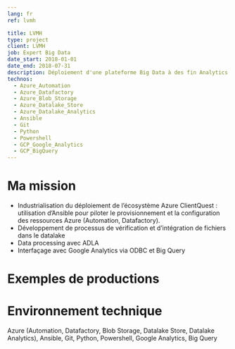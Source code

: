 ```yaml
---
lang: fr
ref: lvmh

title: LVMH
type: project
client: LVMH
job: Expert Big Data 
date_start: 2018-01-01
date_end: 2018-07-31
description: Déploiement d'une plateforme Big Data à des fin Analytics
technos:
  - Azure_Automation
  - Azure_Datafactory
  - Azure_Blob_Storage
  - Azure_Datalake_Store
  - Azure_Datalake_Analytics
  - Ansible
  - Git
  - Python
  - Powershell
  - GCP_Google_Analytics
  - GCP_BigQuery
---
```

# Ma mission
- Industrialisation du déploiement de l’écosystème Azure ClientQuest : utilisation d’Ansible pour piloter le provisionnement et la configuration des ressources Azure (Automation, Datafactory).
- Développement de processus de vérification et d’intégration de fichiers dans le datalake
- Data processing avec ADLA
- Interfaçage avec Google Analytics via ODBC et Big Query

# Exemples de productions

# Environnement technique
Azure (Automation, Datafactory, Blob Storage, Datalake Store, Datalake Analytics), Ansible, Git, Python, Powershell, Google Analytics, Big Query